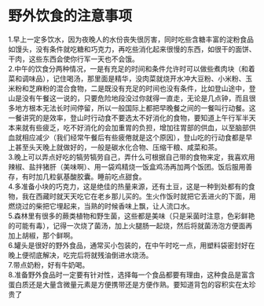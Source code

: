 # 野外饮食的注意事项  

1.早上一定多饮水，因为夜晚人的水份丧失很厉害，同时吃些含糖丰富的淀粉食品如馒头，没有条件就吃糖和巧克力，再吃些消化起来很慢的东西，如很干的面饼、干肉，这些东西会使你行军一天也不会饿。  
2.中午的饮食分两种情况，一是有充足的时间和条件允许时可以做些煮肉块（和着菜和调味品），记住喝汤，那里面是精华，没肉菜就烧开水冲大豆粉、小米粉、玉米粉和芝麻粉的混合食物，二是既没有充足的时间也没有条件，比如登山途中，登山是没有午餐这一说的，只要危险地段没过你就得一直走，无论是几点钟，而且很多地方根本无法长时间停留，所以一般国际上都把早晚餐之间的一餐叫行动餐。这一餐讲究的是效率，登山时行动食不要选太不好消化的食物，要知道上午行军半天本来就有些疲乏，吃不好消化的会加重胃的负担，增加往胃部的供血，以至脑部供血就相应减少（我们经常午餐后有些疲倦就是这个原因），登山吃的行动食都是早上甚至头天晚上就做好的，一般是碳水化合物、压缩干粮、咸菜和茶。  
3.晚上可以弄点好吃的犒劳犒劳自己，弄什么可根据自己带的食物来定，我喜欢用辣椒、盐拌猪肝（美味啊）、用一袋鸡精烧一饭盒鸡汤再加两个饭团。饭后服用善存，有时加几粒氨基酸胶囊。睡前吃点甜食。  
4.多准备小块的巧克力，这是绝佳的热量来源，还有土豆，这是一种到处都有的食物，我在西藏时就天天吃它在老乡那儿买的。生火作饭时就把它丢进火的下面，用燃烧过的柴把它埋起来，当熟的时候香味上飘，让人流口水。  
5.森林里有很多的蕨类植物和野生菌，这些都是美味（只是采菌时注意，色彩鲜艳的可能有毒），记得一次烧了菌汤，加上火腿肠一起烧，然后将就菌汤泡方便面再加上胡椒，那个鲜啊。  
6.罐头是很好的野外食品，通常买小包装的，在中午时吃一点，用塑料袋密封好在晚上便彻底解决，吃完后将就残油倒进水烧汤。  
7.带点奶粉，好有牛奶喝。  
8.准备野外食品时一定要有针对性，选择每一个食品都要有理由，这种食品是富含蛋白质还是大量含微量元素是方便携带还是方便作熟。要知道背包的容积实在太珍贵了  
